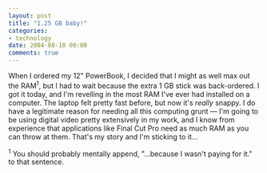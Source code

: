 ```yaml
---
layout: post
title: "1.25 GB baby!"
categories:
- technology
date: 2004-08-10 00:00
comments: true
---
```


<p>When I ordered my 12" PowerBook, I decided that I might as well max out the RAM<sup>1</sup>, but I had to wait because the extra 1 GB stick was back-ordered. I got it today, and I'm revelling in the most RAM I've ever had installed on a computer. The laptop felt pretty fast before, but now it's <em>really</em> snappy. I do have a legitimate reason for needing all this computing grunt &mdash; I'm going to be using digital video pretty extensively in my work, and I know from experience that applications like Final Cut Pro need as much RAM as you can throw at them. That's my story and I'm sticking to it...</p><p><sup>1</sup> You should probably mentally append, "...because I wasn't paying for it." to that sentence.</p>


